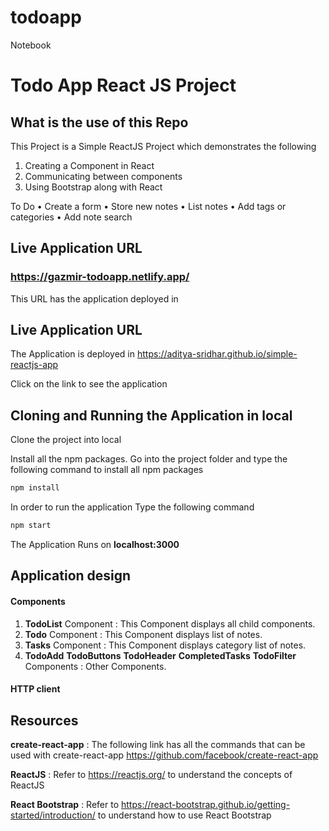 # todoapp
Notebook
# Todo App React JS Project

## What is the use of this Repo

This Project is a Simple ReactJS Project which demonstrates the following
1. Creating a Component in React
2. Communicating between components
4. Using Bootstrap along with React

To Do
•	Create a form
•	Store new notes
•	List notes
•	Add tags or categories
•	Add note search


## Live Application URL

### https://gazmir-todoapp.netlify.app/
This URL has the application deployed in


## Live Application URL

The Application is deployed in https://aditya-sridhar.github.io/simple-reactjs-app

Click on the link to see the application

## Cloning and Running the Application in local

Clone the project into local

Install all the npm packages. Go into the project folder and type the following command to install all npm packages

```bash
npm install
```

In order to run the application Type the following command

```bash
npm start
```

The Application Runs on **localhost:3000**

## Application design

#### Components

1. **TodoList** Component : This Component displays all child components.
2. **Todo** Component : This Component displays list of notes.
3. **Tasks** Component : This Component displays category list of notes.
4. **TodoAdd**  **TodoButtons** **TodoHeader** **CompletedTasks** **TodoFilter** Components : Other Components.
#### HTTP client


## Resources

**create-react-app** : The following link has all the commands that can be used with create-react-app
https://github.com/facebook/create-react-app

**ReactJS** : Refer to https://reactjs.org/ to understand the concepts of ReactJS

**React Bootstrap** : Refer to https://react-bootstrap.github.io/getting-started/introduction/ to understand how to use React Bootstrap
